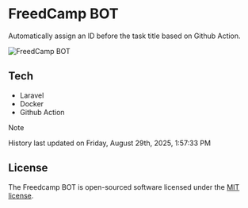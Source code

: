 # FreedCamp BOT

Automatically assign an ID before the task title based on Github Action.

![FreedCamp BOT](https://repository-images.githubusercontent.com/737932867/7d34798b-2680-471c-b089-a78a718d3d6a)

## Tech

- Laravel
- Docker
- Github Action

> [!NOTE]  
> History last updated on Friday, August 29th, 2025, 1:57:33 PM

## License

The Freedcamp BOT is open-sourced software licensed under the [MIT license](https://opensource.org/licenses/MIT).
